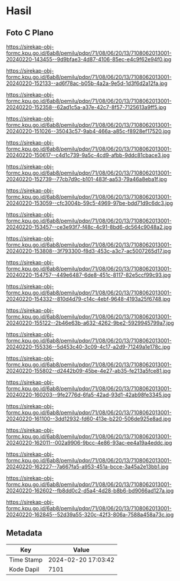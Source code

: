 # Hasil

## Foto C Plano

https://sirekap-obj-formc.kpu.go.id/6ab8/pemilu/pdpr/71/08/06/20/13/7108062013001-20240220-143455--9d9bfae3-4d87-4106-85ec-e4c9f62e94f0.jpg

https://sirekap-obj-formc.kpu.go.id/6ab8/pemilu/pdpr/71/08/06/20/13/7108062013001-20240220-152133--ad6f78ac-b05b-4a2a-9e5d-1d3f6d2a12fa.jpg

https://sirekap-obj-formc.kpu.go.id/6ab8/pemilu/pdpr/71/08/06/20/13/7108062013001-20240220-152358--62ad1c5a-a37e-42c7-8f57-7125613a9ff5.jpg

https://sirekap-obj-formc.kpu.go.id/6ab8/pemilu/pdpr/71/08/06/20/13/7108062013001-20240220-151026--35043c57-9ab4-466a-a85c-f8928ef17520.jpg

https://sirekap-obj-formc.kpu.go.id/6ab8/pemilu/pdpr/71/08/06/20/13/7108062013001-20240220-150617--c4d1c739-9a5c-4cd9-afbb-9ddc81cbace3.jpg

https://sirekap-obj-formc.kpu.go.id/6ab8/pemilu/pdpr/71/08/06/20/13/7108062013001-20240220-152739--77cb7d9c-b101-483f-aa53-79a46a8eba1f.jpg

https://sirekap-obj-formc.kpu.go.id/6ab8/pemilu/pdpr/71/08/06/20/13/7108062013001-20240220-153059--cfc3004b-59c5-4969-97be-bdd71d9c6dc3.jpg

https://sirekap-obj-formc.kpu.go.id/6ab8/pemilu/pdpr/71/08/06/20/13/7108062013001-20240220-153457--ce3e93f7-f48c-4c91-8bd6-dc564c9048a2.jpg

https://sirekap-obj-formc.kpu.go.id/6ab8/pemilu/pdpr/71/08/06/20/13/7108062013001-20240220-153808--3f793300-f8d3-453c-a3c7-ac5007265d17.jpg

https://sirekap-obj-formc.kpu.go.id/6ab8/pemilu/pdpr/71/08/06/20/13/7108062013001-20240220-154757--449e6487-6de8-451c-8117-82e5ccf99c93.jpg

https://sirekap-obj-formc.kpu.go.id/6ab8/pemilu/pdpr/71/08/06/20/13/7108062013001-20240220-154332--810d4d79-c14c-4ebf-9648-4193a25f6748.jpg

https://sirekap-obj-formc.kpu.go.id/6ab8/pemilu/pdpr/71/08/06/20/13/7108062013001-20240220-155122--2b46e63b-a632-4262-9be2-5929945799a7.jpg

https://sirekap-obj-formc.kpu.go.id/6ab8/pemilu/pdpr/71/08/06/20/13/7108062013001-20240220-155336--5d453c40-3c09-4c17-a2d9-71249a1e178c.jpg

https://sirekap-obj-formc.kpu.go.id/6ab8/pemilu/pdpr/71/08/06/20/13/7108062013001-20240220-155802--d2442b09-45be-4e27-ab35-fe213a5fce81.jpg

https://sirekap-obj-formc.kpu.go.id/6ab8/pemilu/pdpr/71/08/06/20/13/7108062013001-20240220-160203--9fe2776d-6fa5-42ad-93d1-42ab98fe3345.jpg

https://sirekap-obj-formc.kpu.go.id/6ab8/pemilu/pdpr/71/08/06/20/13/7108062013001-20240220-161100--3dd12932-fd60-413e-b220-506de925e8ad.jpg

https://sirekap-obj-formc.kpu.go.id/6ab8/pemilu/pdpr/71/08/06/20/13/7108062013001-20240220-162011--002a9906-9bcc-4e86-93ac-ee4a19a4eddc.jpg

https://sirekap-obj-formc.kpu.go.id/6ab8/pemilu/pdpr/71/08/06/20/13/7108062013001-20240220-162227--7a667fa5-a953-451a-bcce-3a45a2e13bb1.jpg

https://sirekap-obj-formc.kpu.go.id/6ab8/pemilu/pdpr/71/08/06/20/13/7108062013001-20240220-162602--fb8dd0c2-d5a4-4d28-b8b6-bd9066ad127a.jpg

https://sirekap-obj-formc.kpu.go.id/6ab8/pemilu/pdpr/71/08/06/20/13/7108062013001-20240220-162845--52d39a55-320c-42f3-806a-7588a458a73c.jpg


## Metadata

| Key        | Value               |
| ---------- | ------------------- |
| Time Stamp | 2024-02-20 17:03:42 |
| Kode Dapil | 7101                |



